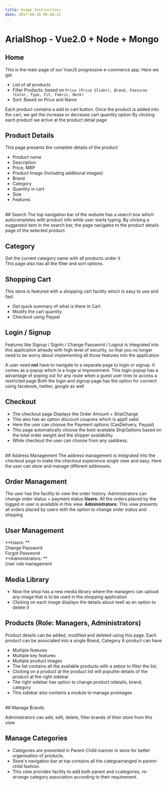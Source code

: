 ```yaml
---
title: Usage Instructions
date: 2017-08-18 06:40:12
---
```


# ArialShop - Vue2.0 + Node + Mongo

## Home
 This is the main page of our VueJS progressive e-commerce app. Here we get

  - List of all products
  - Filter Products: based on `Price (Price Slider), Brand, Features (Color, Type, Fit, Fabric, Neck)`
  - Sort: Based on Price and Name

Each product contains a add to cart button. Once the product is added into the cart, we get the increase or decrease cart
quantity option By clicking each product we arrive at the product detail page

## Product Details
 This page presents the complete details of the product
  - Product name
  - Description
  - Price, MRP
  - Product Image (Including additional images)
  - Brand
  - Category
  - Quantity in cart
  - Size
  - Features

<br/>
## Search
 The top navigation bar of the website has a search box which autocompletes with product info while user
starts typing. By clicking a suggested item in the search bar, the page navigates to the product details page of the selected
product.

## Category
 Get the current category name with all products under it<br/> This page also has all the filter and sort options.

## Shopping Cart
This store is featured with a shopping cart facility which is easy to use and fast.
  - Get quick summary of what is there in Cart
  - Modify the cart quantity
  - Checkout using Paypal

## Login / Signup

Features like Signup / SignIn / Change Password / Logout is integrated into this application already with high level of security,
  so that you no longer need to be worry about implementing all those features into the application

A user need <b>not</b> have to navigate to a separate page to login or signup. It comes as a popup which is a huge ui improvement.
This login popup has a advantage of poping out for any route when a guest user tries to access a restricted page Both the
login and signup page has the option for connect using facebook, twitter, google as well

## Checkout

  - The checkout page Displays the Order Amount + ShipCharge
  - This also has an option discount coupons which is appif valid.
  - Here the user can choose the Payment options (CasDelivery, Paypal)
  - This page automatically choose the best available ShipOptions based on the total order weight and the shipper availability.
  - While checkout the user can choose from any saddress.

<br/>
## Address Management
 The address management is integrated into the checkout page to make the checkout experience single view
and easy. Here the user can store and manage different addresses.

## Order Management
 The user has the facility to view the order history. Administrators can change order status + payment status
**Users:** All the orders placed by the logged in user is available in this view. 
**Administrators:**  This view presents all orders placed by users with the option to change order status and shipping

## User Management

**Users: ** <br/> Change Password<br/> Forgot Password<br/>
**Administrators: **<br/> User role management

## Media Library

  - Now the shop has a new media library where the managers can upload any image that is to be used in the shopping application
  - Clicking on each image displays the details about iwell as an option to delete it



## Products (Role: Managers, Administrators)
 Product details can be added, modified and deleted using this page. Each product can be associated into
a single Brand, Category A product can have

  - Multiple features
  - Multiple key features
  - Multiple product images
  - The list contains all the available products with a sebox to filter the list.
  - Clicking on a product at the product list will poputhe details of the product at the right sidebar
  - The right sidebar has option to change product ndetails, brand, category
  - This sidebar also contains a module to manage proimages

<br/>
## Manage Brands

Administrators can add, edit, delete, filter brands of their store from this view

## Manage Categories

  - Categories are presented in Parent-Child manner in store for better organisation of products.
  - Store's navigation bar at top contains all the categoarranged in parent-child fashion.
  - This view provides facility to add both parent and ccategories, re-arrange category association according to their
    requirement.
